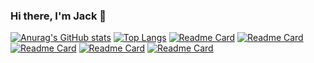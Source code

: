 ### Hi there, I'm Jack 👋
[![Anurag's GitHub stats](https://github-readme-stats.vercel.app/api?username=jackperlo&show_icons=true&count_private=true&theme=transparent&hide=issues,contribs)](https://github.com/anuraghazra/github-readme-stats)
[![Top Langs](https://github-readme-stats.vercel.app/api/top-langs/?username=jackperlo&theme=transparent&hide=html&layout=compact&langs_count=4)](https://github.com/anuraghazra/github-readme-stats)
[![Readme Card](https://github-readme-stats.vercel.app/api/pin/?username=jackperlo&repo=bachelor-thesis&theme=transparent)](https://github.com/anuraghazra/github-readme-stats)
[![Readme Card](https://github-readme-stats.vercel.app/api/pin/?username=jackperlo&repo=rust_y_stuffs&theme=transparent)](https://github.com/anuraghazra/github-readme-stats)
[![Readme Card](https://github-readme-stats.vercel.app/api/pin/?username=jackperlo&repo=al-got-rithms&theme=transparent)](https://github.com/anuraghazra/github-readme-stats)
[![Readme Card](https://github-readme-stats.vercel.app/api/pin/?username=jackperlo&repo=ARM_assembler&theme=transparent)](https://github.com/anuraghazra/github-readme-stats)
[![Readme Card](https://github-readme-stats.vercel.app/api/pin/?username=jackperlo&repo=Concurrent-Programming&theme=transparent)](https://github.com/anuraghazra/github-readme-stats)
<!--
**jackperlo/jackperlo** is a ✨ _special_ ✨ repository because its `README.md` (this file) appears on your GitHub profile.

Here are some ideas to get you started:

- 🔭 I’m currently working on ...
- 🌱 I’m currently learning ...
- 👯 I’m looking to collaborate on ...
- 🤔 I’m looking for help with ...
- 💬 Ask me about ...
- 📫 How to reach me: ...
- 😄 Pronouns: ...
- ⚡ Fun fact: ...
-->

